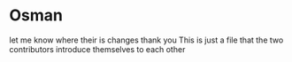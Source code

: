 # Osman
let me know where their is changes
thank you
This is just a file that the two contributors introduce themselves to each other
